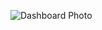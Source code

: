 ![Dashboard Photo](https://user-images.githubusercontent.com/110670526/224569423-bc846702-1c98-4bc3-91ca-04d216000564.png)
